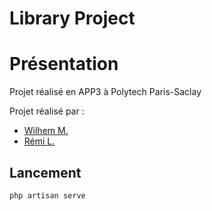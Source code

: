 # Library Project

# Présentation

Projet réalisé en APP3 à Polytech Paris-Saclay

Projet réalisé par :
- [Wilhem M.](https://github.com/Guenks)
- [Rémi L.](https://github.com/remi-lem/)

## Lancement
```shell
php artisan serve
```
